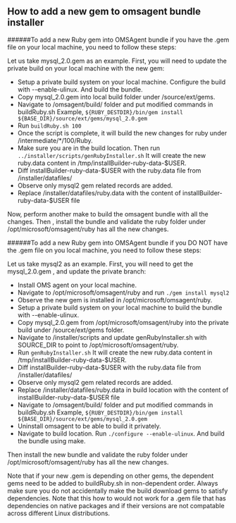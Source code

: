 ## How to add a new gem to omsagent bundle installer

######To add a new Ruby gem into OMSAgent bundle if you have the .gem file on your local machine, you need to follow these steps:

Let us take mysql_2.0.gem  as an example. First, you will need to update the private build on your local machine with the new gem:
* Setup a private build system on your local machine. Configure the build with --enable-ulinux. And build the bundle.
* Copy mysql_2.0.gem into local build folder under /source/ext/gems.
* Navigate to /omsagent/build/ folder and put modified commands in buildRuby.sh
  Example, `${RUBY_DESTDIR}/bin/gem install ${BASE_DIR}/source/ext/gems/mysql_2.0.gem`
* Run `buildRuby.sh 100`
* Once the script is complete, it will build the new changes for ruby under /intermediate/\*/100/Ruby.
* Make sure you are in the build location. Then run `../installer/scripts/genRubyInstaller.sh`
  It will create the new ruby.data content in /tmp/installBuilder-ruby-data-$USER.
* Diff installBuilder-ruby-data-$USER with the ruby.data file from /installer/datafiles/
* Observe only mysql2 gem related records are added. 
* Replace /installer/datafiles/ruby.data with the content of installBuilder-ruby-data-$USER file
  
Now, perform another make to build the omsagent bundle with all the changes. 
Then , install the bundle and validate the ruby folder under /opt/microsoft/omsagent/ruby has all the new changes.
  
######To add a new Ruby gem into OMSAgent bundle if you DO NOT have the .gem file on you local machine, you need to follow these steps:

Let us take mysql2 as an example. First, you will need to get the mysql_2.0.gem , and update the private branch:
* Install OMS agent on your local machine.
* Navigate to /opt/microsoft/omsagent/ruby and run `./gem install mysql2`
* Observe the new gem is installed in /opt/microsoft/omsagent/ruby.
* Setup a private build system on your local machine to build the bundle with --enable-ulinux.
* Copy mysql_2.0.gem from /opt/microsoft/omsagent/ruby into the private build under /source/ext/gems folder.
* Navigate to /installer/scripts and update genRubyInstaller.sh with SOURCE_DIR to point to /opt/microsoft/omsagent/ruby.
* Run `genRubyInstaller.sh` 
It will create the new ruby.data content in /tmp/installBuilder-ruby-data-$USER.
* Diff installBuilder-ruby-data-$USER with the ruby.data file from /installer/datafiles/
* Observe only mysql2 gem related records are added. 
* Replace /installer/datafiles/ruby.data in build location with the content of installBuilder-ruby-data-$USER file
* Navigate to /omsagent/build/ folder and put modified commands in buildRuby.sh
  Example, `${RUBY_DESTDIR}/bin/gem install ${BASE_DIR}/source/ext/gems/mysql_2.0.gem`
* Uninstall omsagent to be able to build it privately.
* Navigate to build location. Run `./configure --enable-ulinux`. And build the bundle using make.
  
Then install the new bundle and validate the ruby folder under /opt/microsoft/omsagent/ruby has all the new changes.
  
Note that if your new .gem is depending on other gems, the dependent gems need to be added to buildRuby.sh in non-dependent order.
Always make sure you do not accidentally make the build download gems to satisfy dependencies.
Note that this how to would not work for a .gem file that has dependencies on native packages and if their versions are not compatable across 
different Linux distributions.
